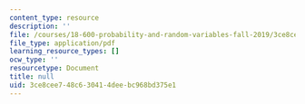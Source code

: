 ```yaml
---
content_type: resource
description: ''
file: /courses/18-600-probability-and-random-variables-fall-2019/3ce8cee748c630414deebc968bd375e1_MIT18_600F19_lec34.pdf
file_type: application/pdf
learning_resource_types: []
ocw_type: ''
resourcetype: Document
title: null
uid: 3ce8cee7-48c6-3041-4dee-bc968bd375e1
---
```

